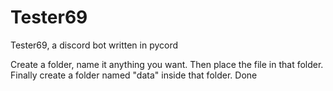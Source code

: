 # Tester69
Tester69, a discord bot written in pycord

Create a folder, name it anything you want.
Then place the file in that folder.
Finally create a folder named "data" inside that folder.
Done
